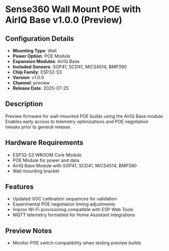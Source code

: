 # Sense360 Wall Mount POE with AirIQ Base v1.0.0 (Preview)

## Configuration Details
- **Mounting Type**: Wall
- **Power Option**: POE Module
- **Expansion Modules**: AirIQ Base
- **Included Sensors**: SGP41, SCD41, MiCS4514, BMP390
- **Chip Family**: ESP32-S3
- **Version**: v1.0.0
- **Channel**: preview
- **Release Date**: 2025-07-25

## Description
Preview firmware for wall-mounted POE builds using the AirIQ Base module. Enables early access to telemetry optimizations and POE negotiation tweaks prior to general release.

## Hardware Requirements
- ESP32-S3 WROOM Core Module
- POE Module for power and data
- AirIQ Base Module with SGP41, SCD41, MiCS4514, BMP390
- Wall mounting bracket

## Features
- Updated VOC calibration sequences for validation
- Experimental POE negotiation timing adjustments
- Improv Wi-Fi provisioning compatible with ESP Web Tools
- MQTT telemetry formatted for Home Assistant integrations

## Preview Notes
- Monitor POE switch compatibility when testing preview builds
